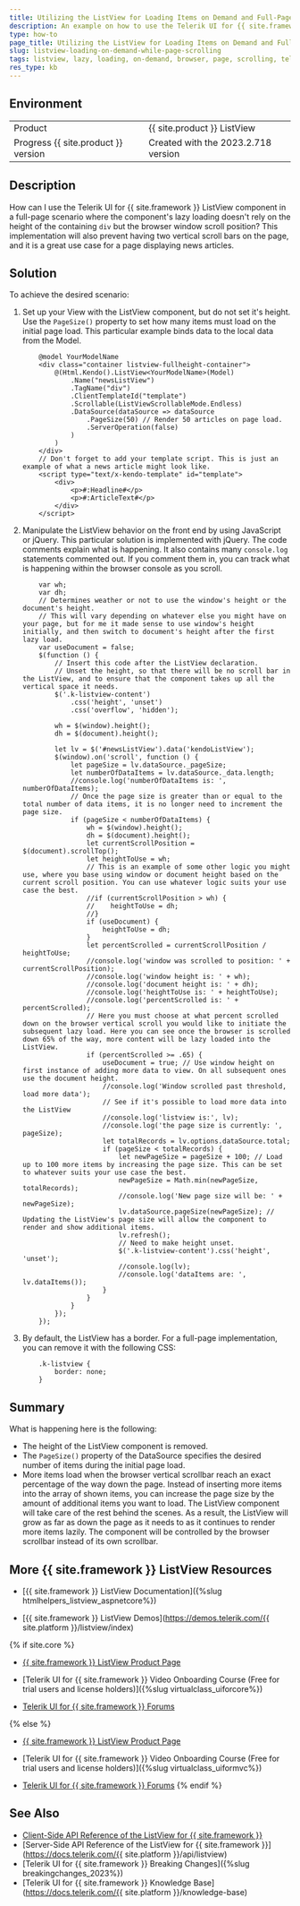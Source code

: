 ```yaml
---
title: Utilizing the ListView for Loading Items on Demand and Full-Page Scrolling
description: An example on how to use the Telerik UI for {{ site.framework }} ListView control to load items on demand while scrolling the browser page.
type: how-to
page_title: Utilizing the ListView for Loading Items on Demand and Full-Page Scrolling
slug: listview-loading-on-demand-while-page-scrolling
tags: listview, lazy, loading, on-demand, browser, page, scrolling, telerik, core, mvc
res_type: kb
---
```


## Environment

<table>
 <tr>
  <td>Product</td>
  <td>{{ site.product }} ListView</td>
 </tr>
 <tr>
  <td>Progress {{ site.product }} version</td>
  <td>Created with the 2023.2.718 version</td>
 </tr>
</table>

## Description

How can I use the Telerik UI for {{ site.framework }} ListView component in a full-page scenario where the component's lazy loading doesn't rely on the height of the containing `div` but the browser window scroll position? 
This implementation will also prevent having two vertical scroll bars on the page, and it is a great use case for a page displaying news articles.

## Solution

To achieve the desired scenario:

1. Set up your View with the ListView component, but do not set it's height. Use the `PageSize()` property to set how many items must load on the initial page load. This particular example binds data to the local data from the Model.

    ```View
        @model YourModelName
        <div class="container listview-fullheight-container">
            @(Html.Kendo().ListView<YourModelName>(Model)
                .Name("newsListView")
                .TagName("div")
                .ClientTemplateId("template")
                .Scrollable(ListViewScrollableMode.Endless)
                .DataSource(dataSource => dataSource
                    .PageSize(50) // Render 50 articles on page load.
                    .ServerOperation(false)
                )
            )
        </div>
        // Don't forget to add your template script. This is just an example of what a news article might look like.
        <script type="text/x-kendo-template" id="template">
            <div>
                <p>#:Headline#</p>
                <p>#:ArticleText#</p>
            </div>
        </script>
    ```

1. Manipulate the ListView behavior on the front end by using JavaScript or jQuery. This particular solution is implemented with jQuery. The code comments explain what is happening. It also contains many `console.log` statements commented out. If you comment them in, you can track what is happening within the browser console as you scroll.

    ```Script
        var wh;
        var dh;
        // Determines weather or not to use the window's height or the document's height.
        // This will vary depending on whatever else you might have on your page, but for me it made sense to use window's height initially, and then switch to document's height after the first lazy load.
        var useDocument = false; 
        $(function () {
            // Insert this code after the ListView declaration.
            // Unset the height, so that there will be no scroll bar in the ListView, and to ensure that the component takes up all the vertical space it needs.
            $('.k-listview-content')
                .css('height', 'unset')
                .css('overflow', 'hidden');

            wh = $(window).height();
            dh = $(document).height();

            let lv = $('#newsListView').data('kendoListView');
            $(window).on('scroll', function () {
                let pageSize = lv.dataSource._pageSize;
                let numberOfDataItems = lv.dataSource._data.length;
                //console.log('numberOfDataItems is: ', numberOfDataItems);
                // Once the page size is greater than or equal to the total number of data items, it is no longer need to increment the page size.
                if (pageSize < numberOfDataItems) {
                    wh = $(window).height();
                    dh = $(document).height();
                    let currentScrollPosition = $(document).scrollTop();
                    let heightToUse = wh;
                    // This is an example of some other logic you might use, where you base using window or document height based on the current scroll position. You can use whatever logic suits your use case the best.
                    //if (currentScrollPosition > wh) {
                    //    heightToUse = dh;
                    //}
                    if (useDocument) {
                        heightToUse = dh;
                    }
                    let percentScrolled = currentScrollPosition / heightToUse;
                    //console.log('window was scrolled to position: ' + currentScrollPosition);
                    //console.log('window height is: ' + wh);
                    //console.log('document height is: ' + dh);
                    //console.log('heightToUse is: ' + heightToUse);
                    //console.log('percentScrolled is: ' + percentScrolled);
                    // Here you must choose at what percent scrolled down on the browser vertical scroll you would like to initiate the subsequent lazy load. Here you can see once the browser is scrolled down 65% of the way, more content will be lazy loaded into the ListView.
                    if (percentScrolled >= .65) {
                        useDocument = true; // Use window height on first instance of adding more data to view. On all subsequent ones use the document height.
                        //console.log('Window scrolled past threshold, load more data');
                        // See if it's possible to load more data into the ListView
                        //console.log('listview is:', lv);
                        //console.log('the page size is currently: ', pageSize);
                        let totalRecords = lv.options.dataSource.total;
                        if (pageSize < totalRecords) {
                            let newPageSize = pageSize + 100; // Load up to 100 more items by increasing the page size. This can be set to whatever suits your use case the best.
                            newPageSize = Math.min(newPageSize, totalRecords);
                            //console.log('New page size will be: ' + newPageSize);
                            lv.dataSource.pageSize(newPageSize); // Updating the ListView's page size will allow the component to render and show additional items.
                            lv.refresh();
                            // Need to make height unset.
                            $('.k-listview-content').css('height', 'unset');
                            //console.log(lv);
                            //console.log('dataItems are: ', lv.dataItems());
                        }
                    }
                }
            });
        });
    ```

1. By default, the ListView has a border. For a full-page implementation, you can remove it with the following CSS:

    ```Styles
        .k-listview {
            border: none;
        }
    ```

## Summary

What is happening here is the following:
* The height of the ListView component is removed. 
* The `PageSize()` property of the DataSource specifies the desired number of items during the initial page load.
* More items load when the browser vertical scrollbar reach an exact percentage of the way down the page. Instead of inserting more items into the array of shown items, you can increase the page size by the amount of additional items you want to load. The ListView component will take care of the rest behind the scenes. As a result, the ListView will grow as far as down the page as it needs to as it continues to render more items lazily. The component will be controlled by the browser scrollbar instead of its own scrollbar.

## More {{ site.framework }} ListView Resources

* [{{ site.framework }} ListView Documentation]({%slug htmlhelpers_listview_aspnetcore%})

* [{{ site.framework }} ListView Demos](https://demos.telerik.com/{{ site.platform }}/listview/index)

{% if site.core %}
* [{{ site.framework }} ListView Product Page](https://www.telerik.com/aspnet-core-ui/listview)

* [Telerik UI for {{ site.framework }} Video Onboarding Course (Free for trial users and license holders)]({%slug virtualclass_uiforcore%})

* [Telerik UI for {{ site.framework }} Forums](https://www.telerik.com/forums/aspnet-core-ui)

{% else %}
* [{{ site.framework }} ListView Product Page](https://www.telerik.com/aspnet-mvc/listview)

* [Telerik UI for {{ site.framework }} Video Onboarding Course (Free for trial users and license holders)]({%slug virtualclass_uiformvc%})

* [Telerik UI for {{ site.framework }} Forums](https://www.telerik.com/forums/aspnet-mvc)
{% endif %}

## See Also

* [Client-Side API Reference of the ListView for {{ site.framework }}](https://docs.telerik.com/kendo-ui/api/javascript/ui/listview)
* [Server-Side API Reference of the ListView for {{ site.framework }}](https://docs.telerik.com/{{ site.platform }}/api/listview)
* [Telerik UI for {{ site.framework }} Breaking Changes]({%slug breakingchanges_2023%})
* [Telerik UI for {{ site.framework }} Knowledge Base](https://docs.telerik.com/{{ site.platform }}/knowledge-base)

